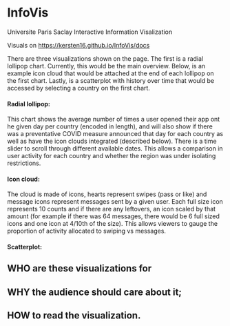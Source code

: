 # InfoVis
Universite Paris Saclay Interactive Information Visalization

Visuals on https://kersten16.github.io/InfoVis/docs

There are three visualizations shown on the page. The first is a radial lollipop chart. Currently, this would be the main overview. Below, is an example icon cloud that would be attached at the end of each lollipop on the first chart. Lastly, is a scatterplot with history over time that would be accessed by selecting a country on the first chart.

#### Radial lollipop:
This chart shows the average number of times a user opened their app ont he given day per country (encoded in length), and will also show if there was a preventative COVID measure announced that day for each country as well as have the icon clouds integrated (described below). There is a time slider to scroll through different available dates. This allows a comparison in user activity for each country and whether the region was under isolating restrictions.

#### Icon cloud:
The cloud is made of icons, hearts represent swipes (pass or like) and message icons represent messages sent by a given user. Each full size icon represents 10 counts and if there are any leftovers, an icon scaled by that amount (for example if there was 64 messages, there would be 6 full sized icons and one icon at 4/10th of the size). This allows viewers to gauge the proportion of activity allocated to swiping vs messages.

#### Scatterplot:

## WHO are these visualizations for

## WHY the audience should care about it;

## HOW to read the visualization.
